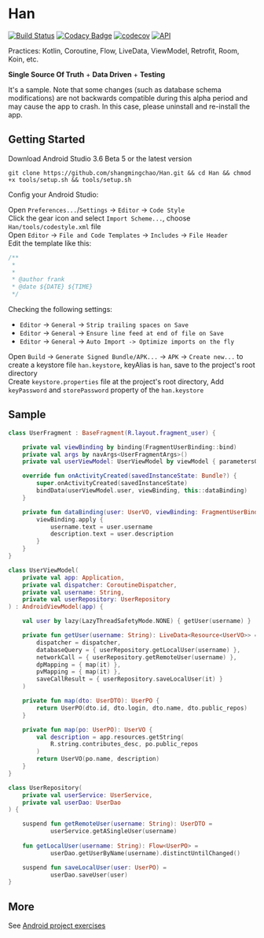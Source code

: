 # Han

[![Build Status](https://travis-ci.org/shangmingchao/Han.svg?branch=master)](https://travis-ci.org/shangmingchao/Han)
[![Codacy Badge](https://api.codacy.com/project/badge/Grade/4400af8f75f3446eb4fa9191134988a5)](https://www.codacy.com/manual/shangmingchao/Han?utm_source=github.com&amp;utm_medium=referral&amp;utm_content=shangmingchao/Han&amp;utm_campaign=Badge_Grade)
[![codecov](https://codecov.io/gh/shangmingchao/Han/branch/master/graph/badge.svg)](https://codecov.io/gh/shangmingchao/Han)
[![API](https://img.shields.io/badge/API-21%2B-brightgreen.svg?style=flat)](https://android-arsenal.com/api?level=21)

Practices: Kotlin, Coroutine, Flow, LiveData, ViewModel, Retrofit, Room, Koin, etc.  

**Single Source Of Truth** + **Data Driven** + **Testing**  

It's a sample. Note that some changes (such as database schema modifications) are not backwards compatible during this alpha period and may cause the app to crash. In this case, please uninstall and re-install the app.

## Getting Started

Download Android Studio 3.6 Beta 5 or the latest version  

```shell
git clone https://github.com/shangmingchao/Han.git && cd Han && chmod +x tools/setup.sh && tools/setup.sh
```

Config your Android Studio:  

Open `Preferences...`/`Settings` -> `Editor` -> `Code Style`  
Click the gear icon and select `Import Scheme...`, choose `Han/tools/codestyle.xml` file  
Open `Editor` -> `File and Code Templates` -> `Includes` -> `File Header`  
Edit the template like this:  

```kotlin
/**
 *
 *
 * @author frank
 * @date ${DATE} ${TIME}
 */
```

Checking the following settings:  

- `Editor` -> `General` -> `Strip trailing spaces on Save`
- `Editor` -> `General` -> `Ensure line feed at end of file on Save`
- `Editor` -> `General` -> `Auto Import -> Optimize imports on the fly`

Open `Build` -> `Generate Signed Bundle/APK...` -> `APK` -> `Create new...` to create a keystore file `han.keystore`, keyAlias is `han`, save to the project's root directory  
Create `keystore.properties` file at the project's root directory, Add `keyPassword` and `storePassword` property of the `han.keystore`  

## Sample

```kotlin
class UserFragment : BaseFragment(R.layout.fragment_user) {

    private val viewBinding by binding(FragmentUserBinding::bind)
    private val args by navArgs<UserFragmentArgs>()
    private val userViewModel: UserViewModel by viewModel { parametersOf(args.username) }

    override fun onActivityCreated(savedInstanceState: Bundle?) {
        super.onActivityCreated(savedInstanceState)
        bindData(userViewModel.user, viewBinding, this::dataBinding)
    }

    private fun dataBinding(user: UserVO, viewBinding: FragmentUserBinding) {
        viewBinding.apply {
            username.text = user.username
            description.text = user.description
        }
    }
}
```

```kotlin
class UserViewModel(
    private val app: Application,
    private val dispatcher: CoroutineDispatcher,
    private val username: String,
    private val userRepository: UserRepository
) : AndroidViewModel(app) {

    val user by lazy(LazyThreadSafetyMode.NONE) { getUser(username) }

    private fun getUser(username: String): LiveData<Resource<UserVO>> = getResource(
        dispatcher = dispatcher,
        databaseQuery = { userRepository.getLocalUser(username) },
        networkCall = { userRepository.getRemoteUser(username) },
        dpMapping = { map(it) },
        pvMapping = { map(it) },
        saveCallResult = { userRepository.saveLocalUser(it) }
    )

    private fun map(dto: UserDTO): UserPO {
        return UserPO(dto.id, dto.login, dto.name, dto.public_repos)
    }

    private fun map(po: UserPO): UserVO {
        val description = app.resources.getString(
            R.string.contributes_desc, po.public_repos
        )
        return UserVO(po.name, description)
    }
}
```

```kotlin
class UserRepository(
    private val userService: UserService,
    private val userDao: UserDao
) {

    suspend fun getRemoteUser(username: String): UserDTO =
            userService.getASingleUser(username)
    
    fun getLocalUser(username: String): Flow<UserPO> =
            userDao.getUserByName(username).distinctUntilChanged()

    suspend fun saveLocalUser(user: UserPO) =
            userDao.saveUser(user)
}
```

## More

See [Android project exercises](https://github.com/shangmingchao/shangmingchao.github.io/blob/master/blog/android_project_exercises.md)  
